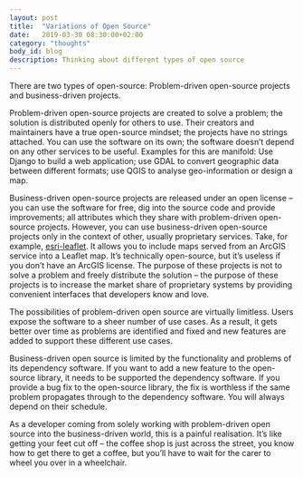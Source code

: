 ```yaml
---
layout: post
title:  "Variations of Open Source"
date:   2019-03-30 08:30:00+02:00
category: "thoughts"
body_id: blog
description: Thinking about different types of open source
---
```


There are two types of open-source: Problem-driven open-source projects and business-driven projects. 

Problem-driven open-source projects are created to solve a problem; the solution is distributed openly for others to use. Their creators and maintainers have a true open-source mindset; the projects have no strings attached. You can use the software on its own; the software doesn’t depend on any other services to be useful. Examples for this are manifold: Use Django to build a web application; use GDAL to convert geographic data between different formats; use QGIS to analyse geo-information or design a map. 

Business-driven open-source projects are released under an open license – you can use the software for free, dig into the source code and provide improvements; all attributes which they share with problem-driven open-source projects. However, you can use business-driven open-source projects only in the context of other, usually proprietary services. Take, for example, [esri-leaflet](https://github.com/Esri/esri-leaflet). It allows you to include maps served from an ArcGIS service into a Leaflet map. It’s technically open-source, but it’s useless if you don’t have an ArcGIS license. The purpose of these projects is not to solve a problem and freely distribute the solution – the purpose of these projects is to increase the market share of proprietary systems by providing convenient interfaces that developers know and love. 

The possibilities of problem-driven open source are virtually limitless. Users expose the software to a sheer number of use cases. As a result, it gets better over time as problems are identified and fixed and new features are added to support these different use cases.

Business-driven open source is limited by the functionality and problems of its dependency software. If you want to add a new feature to the open-source library, it needs to be supported the dependency software. If you provide a bug fix to the open-source library, the fix is worthless if the same problem propagates through to the dependency software. You will always depend on their schedule.

As a developer coming from solely working with problem-driven open source into the business-driven world, this is a painful realisation. It’s like getting your feet cut off – the coffee shop is just across the street, you know how to get there to get a coffee, but you’ll have to wait for the carer to wheel you over in a wheelchair. 
